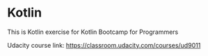 # Kotlin
This is Kotlin exercise for Kotlin Bootcamp for Programmers

Udacity course link:
https://classroom.udacity.com/courses/ud9011
